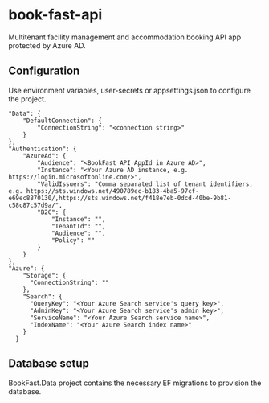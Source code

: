 # book-fast-api

Multitenant facility management and accommodation booking API app protected by Azure AD.

## Configuration

Use environment variables, user-secrets or appsettings.json to configure the project.

```
"Data": {
	"DefaultConnection": {
		"ConnectionString": "<connection string>"
	}
},
"Authentication": {
	"AzureAd": {
		"Audience": "<BookFast API AppId in Azure AD>",
		"Instance": "<Your Azure AD instance, e.g. https://login.microsoftonline.com/>",
		"ValidIssuers": "Comma separated list of tenant identifiers, e.g. https://sts.windows.net/490789ec-b183-4ba5-97cf-e69ec8870130/,https://sts.windows.net/f418e7eb-0dcd-40be-9b81-c58c87c57d9a/",
		"B2C": {
        	"Instance": "",
        	"TenantId": "",
        	"Audience": "",
        	"Policy": ""
      	}
	}
},
"Azure": {
    "Storage": {
      "ConnectionString": ""
    },
    "Search": {
      "QueryKey": "<Your Azure Search service's query key>",
	  "AdminKey": "<Your Azure Search service's admin key>",
      "ServiceName": "<Your Azure Search service name>",
	  "IndexName": "<Your Azure Search index name>"
    }
  }
```

## Database setup

BookFast.Data project contains the necessary EF migrations to provision the database.